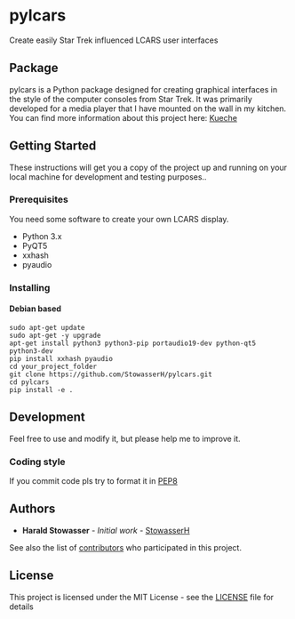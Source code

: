# pylcars
Create easily Star Trek influenced LCARS user interfaces

## Package

pylcars is a Python package designed for creating graphical interfaces in the style of the computer consoles from Star Trek. It was primarily developed for a media player that I have mounted on the wall in my kitchen. You can find more information about this project here:
[Kueche](https://github.com/StowasserH/kueche)

## Getting Started

These instructions will get you a copy of the project up and running on your local machine for development and testing purposes..

### Prerequisites

You need some software to create your own LCARS display.
  * Python 3.x
  * PyQT5
  * xxhash
  * pyaudio

### Installing 

#### Debian based 
```
sudo apt-get update 
sudo apt-get -y upgrade
apt-get install python3 python3-pip portaudio19-dev python-qt5 python3-dev
pip install xxhash pyaudio
cd your_project_folder
git clone https://github.com/StowasserH/pylcars.git
cd pylcars
pip install -e .
```

## Development

Feel free to use and modify it, but please help me to improve it.

### Coding style

If you commit code pls try to format it in [PEP8](https://www.python.org/dev/peps/pep-0008/)


## Authors

* **Harald Stowasser** - *Initial work* - [StowasserH](https://github.com/StowasserH)

See also the list of [contributors](https://github.com/StowasserH/pylcars/contributors) who participated in this project.

## License

This project is licensed under the MIT License - see the [LICENSE](LICENSE) file for details
